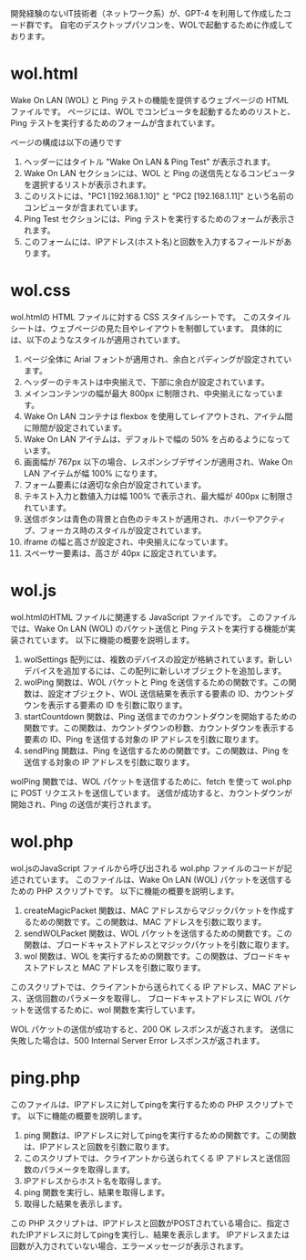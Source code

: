 開発経験のないIT技術者（ネットワーク系）が、GPT-4 を利用して作成したコード群です。
自宅のデスクトップパソコンを、WOLで起動するために作成しております。

# wol.html
Wake On LAN (WOL) と Ping テストの機能を提供するウェブページの HTML ファイルです。
ページには、WOL でコンピュータを起動するためのリストと、Ping テストを実行するためのフォームが含まれています。

ページの構成は以下の通りです
1. ヘッダーにはタイトル "Wake On LAN & Ping Test" が表示されます。
2. Wake On LAN セクションには、WOL と Ping の送信先となるコンピュータを選択するリストが表示されます。
3. このリストには、"PC1 [192.168.1.10]" と "PC2 [192.168.1.11]" という名前のコンピュータが含まれています。
4. Ping Test セクションには、Ping テストを実行するためのフォームが表示されます。
5. このフォームには、IPアドレス(ホスト名)と回数を入力するフィールドがあります。


# wol.css
wol.htmlの HTML ファイルに対する CSS スタイルシートです。
このスタイルシートは、ウェブページの見た目やレイアウトを制御しています。
具体的には、以下のようなスタイルが適用されています。

1. ページ全体に Arial フォントが適用され、余白とパディングが設定されています。
2. ヘッダーのテキストは中央揃えで、下部に余白が設定されています。
3. メインコンテンツの幅が最大 800px に制限され、中央揃えになっています。
4. Wake On LAN コンテナは flexbox を使用してレイアウトされ、アイテム間に隙間が設定されています。
5. Wake On LAN アイテムは、デフォルトで幅の 50% を占めるようになっています。
6. 画面幅が 767px 以下の場合、レスポンシブデザインが適用され、Wake On LAN アイテムが幅 100% になります。
7. フォーム要素には適切な余白が設定されています。
8. テキスト入力と数値入力は幅 100% で表示され、最大幅が 400px に制限されています。
9. 送信ボタンは青色の背景と白色のテキストが適用され、ホバーやアクティブ、フォーカス時のスタイルが設定されています。
10. iframe の幅と高さが設定され、中央揃えになっています。
11. スペーサー要素は、高さが 40px に設定されています。


# wol.js
wol.htmlのHTML ファイルに関連する JavaScript ファイルです。
このファイルでは、Wake On LAN (WOL) のパケット送信と Ping テストを実行する機能が実装されています。
以下に機能の概要を説明します。

1. wolSettings 配列には、複数のデバイスの設定が格納されています。新しいデバイスを追加するには、この配列に新しいオブジェクトを追加します。
2. wolPing 関数は、WOL パケットと Ping を送信するための関数です。この関数は、設定オブジェクト、WOL 送信結果を表示する要素の ID、カウントダウンを表示する要素の ID を引数に取ります。
3. startCountdown 関数は、Ping 送信までのカウントダウンを開始するための関数です。この関数は、カウントダウンの秒数、カウントダウンを表示する要素の ID、Ping を送信する対象の IP アドレスを引数に取ります。
4. sendPing 関数は、Ping を送信するための関数です。この関数は、Ping を送信する対象の IP アドレスを引数に取ります。

wolPing 関数では、WOL パケットを送信するために、fetch を使って wol.php に POST リクエストを送信しています。
送信が成功すると、カウントダウンが開始され、Ping の送信が実行されます。


# wol.php
wol.jsのJavaScript ファイルから呼び出される wol.php ファイルのコードが記述されています。
このファイルは、Wake On LAN (WOL) パケットを送信するための PHP スクリプトです。
以下に機能の概要を説明します。

1. createMagicPacket 関数は、MAC アドレスからマジックパケットを作成するための関数です。この関数は、MAC アドレスを引数に取ります。
2. sendWOLPacket 関数は、WOL パケットを送信するための関数です。この関数は、ブロードキャストアドレスとマジックパケットを引数に取ります。
3. wol 関数は、WOL を実行するための関数です。この関数は、ブロードキャストアドレスと MAC アドレスを引数に取ります。

このスクリプトでは、クライアントから送られてくる IP アドレス、MAC アドレス、送信回数のパラメータを取得し、
ブロードキャストアドレスに WOL パケットを送信するために、wol 関数を実行しています。

WOL パケットの送信が成功すると、200 OK レスポンスが返されます。
送信に失敗した場合は、500 Internal Server Error レスポンスが返されます。


# ping.php
このファイルは、IPアドレスに対してpingを実行するための PHP スクリプトです。
以下に機能の概要を説明します。

1. ping 関数は、IPアドレスに対してpingを実行するための関数です。この関数は、IPアドレスと回数を引数に取ります。
2. このスクリプトでは、クライアントから送られてくる IP アドレスと送信回数のパラメータを取得します。
3. IPアドレスからホスト名を取得します。
4. ping 関数を実行し、結果を取得します。
5. 取得した結果を表示します。

この PHP スクリプトは、IPアドレスと回数がPOSTされている場合に、指定されたIPアドレスに対してpingを実行し、結果を表示します。
IPアドレスまたは回数が入力されていない場合、エラーメッセージが表示されます。
